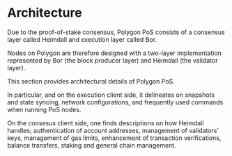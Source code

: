 # Architecture

Due to the proof-of-stake consensus, Polygon PoS consists of a consensus layer called Heimdall and execution layer called Bor.

Nodes on Polygon are therefore designed with a two-layer implementation represented by Bor (the block producer layer) and Heimdall (the validator layer).

This section provides architectural details of Polygon PoS. 

In particular, and on the execution client side, it delineates on snapshots and state syncing, network configurations, and frequently used commands when running PoS nodes.

On the consesus client side, one finds descriptions on how Heimdall handles; authentication of account addresses, management of validators' keys, management of gas limits, enhancement of transaction verifications, balance transfers, staking and general chain management.   
